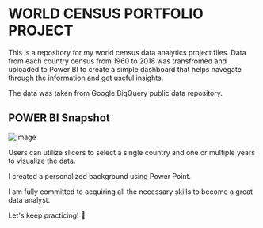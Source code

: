 # WORLD CENSUS PORTFOLIO PROJECT

This is a repository for my world census data analytics project files. Data from each country census from 1960 to 2018 was transfromed and uploaded to Power BI to create a simple dashboard that helps navegate through the information and get useful insights.

The data was taken from Google BigQuery public data repository.

## POWER BI Snapshot

![image](https://github.com/MHBdata/WorldCensusDataProject/assets/173110381/411da13b-caa1-44d0-8459-0d848626d921)

Users can utilize slicers to select a single country and one or multiple years to visualize the data.

I created a personalized background using Power Point.

I am fully committed to acquiring all the necessary skills to become a great data analyst. 

Let's keep practicing! 🙌
